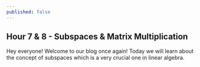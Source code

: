 ```yaml
---
published: false
---
```

## Hour 7 & 8 - Subspaces & Matrix Multiplication

Hey everyone! Welcome to our blog once again! Today we will learn about the concept of subspaces which is a very crucial one in linear algebra.

